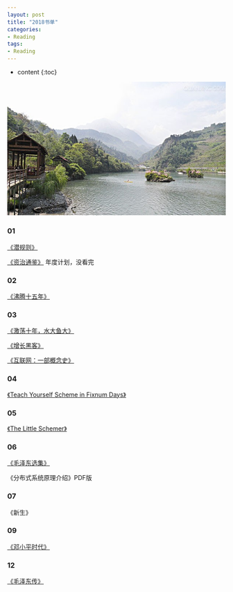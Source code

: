 ```yaml
---
layout: post
title: "2018书单"
categories: 
- Reading
tags:
- Reading
---
```


* content
{:toc}

![未来](/css/pics/2017-book-list.jpg)

### 01
[《潜规则》](https://book.douban.com/subject/1025723/)

[《资治通鉴》](https://book.douban.com/subject/2029680/) 年度计划，没看完

### 02

[《沸腾十五年》](https://book.douban.com/subject/3816827/)

### 03

[《激荡十年，水大鱼大》](https://book.douban.com/subject/27179563/)

[《增长黑客》](https://book.douban.com/subject/26541801/)

[《互联网：一部概念史》](https://book.douban.com/subject/26680900/)

### 04

[《Teach Yourself Scheme in Fixnum Days》](http://ds26gte.github.io/tyscheme/index-Z-H-1.html)

### 05

[《The Little Schemer》](https://book.douban.com/subject/27080946/)

### 06

[《毛泽东选集》](https://book.douban.com/subject/2224879/)

《分布式系统原理介绍》PDF版

### 07

《新生》

### 09

[《邓小平时代》](https://book.douban.com/subject/20424526/)

### 12

[《毛泽东传》](https://book.douban.com/subject/1485628/)

